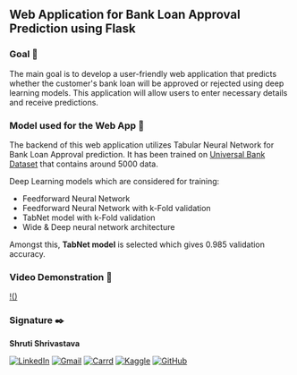 ## Web Application for Bank Loan Approval Prediction using Flask

### Goal 🎯
The main goal is to develop a user-friendly web application that predicts whether the customer's bank loan will be approved or rejected using deep learning models. This application will allow users to enter necessary details and receive predictions.

### Model used for the Web App 🧮
The backend of this web application utilizes Tabular Neural Network for Bank Loan Approval prediction. It has been trained on [Universal Bank Dataset](https://www.kaggle.com/datasets/jangedoo/utkface-new) that contains around 5000 data.

Deep Learning models which are considered for training:

* Feedforward Neural Network
* Feedforward Neural Network with k-Fold validation
* TabNet model with k-Fold validation
* Wide & Deep neural network architecture

Amongst this, **TabNet model** is selected which gives 0.985 validation accuracy.

### Video Demonstration 🎥

[!()](https://github.com/theiturhs/DL-Simplified/assets/96874023/902887cb-7379-4135-afd6-1ae0c850d334)


### Signature ✒️
**Shruti Shrivastava**

[![LinkedIn](https://img.shields.io/badge/LinkedIn-0077B5?style=for-the-badge&logo=linkedin&logoColor=white)](https://www.linkedin.com/in/shrutikshrivastava/)
[![Gmail](https://img.shields.io/badge/Gmail-D14836?style=for-the-badge&logo=gmail&logoColor=white)](mailto:shrutishrivastava22ss@gmail.com)
[![Carrd](https://img.shields.io/badge/carrd-000000?style=for-the-badge&logo=carrd&logoColor=white)](https://theiturhs.carrd.co/)
[![Kaggle](https://img.shields.io/badge/kaggle-0077B5?style=for-the-badge&logo=kaggle&logoColor=white)](https://www.kaggle.com/theiturhs)
[![GitHub](https://img.shields.io/badge/github-000000?style=for-the-badge&logo=github&logoColor=white)](https://github.com/theiturhs)
